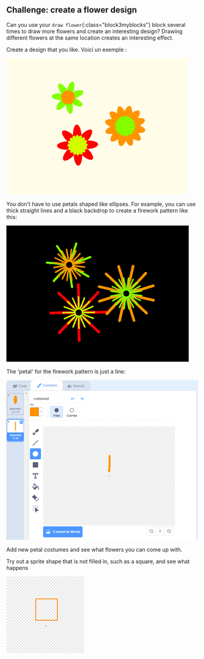 ## Challenge: create a flower design

Can you use your `draw flower`{:class="block3myblocks"} block several times to draw more flowers and create an interesting design? Drawing different flowers at the same location creates an interesting effect.

Create a design that you like. Voici un exemple :

![screenshot](images/flower-three.png)

You don't have to use petals shaped like ellipses. For example, you can use thick straight lines and a black backdrop to create a firework pattern like this:

![capture d'écran](images/flower-fireworks.png)

The 'petal' for the firework pattern is just a line:

![capture d'écran](images/flower-firework-petal.png)

Add new petal costumes and see what flowers you can come up with.

Try out a sprite shape that is not filled in, such as a square, and see what happens

![capture d'écran](images/flower-square-petal.png)